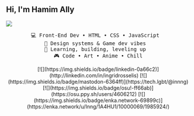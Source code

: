 ## Hi, I'm Hamim Ally
![](https://github.com/halfrost/halfrost/blob/master/icons/header_1.png)

<div align="center">
<pre>
💻 Front-End Dev • HTML • CSS • JavaScript  
🎨 Design systems & Game dev vibes  
🚀 Learning, building, leveling up  
🎮 Code • Art • Anime • Chill
</pre>
[![](https://img.shields.io/badge/linkedin-0a66c2)](http://linkedin.com/in/ingridrosselis)
[![](https://img.shields.io/badge/mastodon-6364ff)](https://tech.lgbt/@innng)
[![](https://img.shields.io/badge/osu!-ff66ab)](https://osu.ppy.sh/users/4606212)
[![](https://img.shields.io/badge/enka.network-69899c)](https://enka.network/u/Inng/1A4HU1/10000069/1985924/)
</div>
